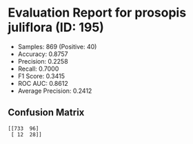 # Evaluation Report for prosopis juliflora (ID: 195)
- Samples: 869 (Positive: 40)
- Accuracy: 0.8757
- Precision: 0.2258
- Recall: 0.7000
- F1 Score: 0.3415
- ROC AUC: 0.8612
- Average Precision: 0.2412

## Confusion Matrix
```
[[733  96]
 [ 12  28]]
```